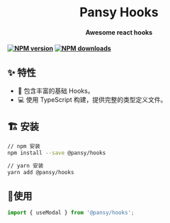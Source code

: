 <h1 align="center">Pansy Hooks</h1>

<h4 align="center">Awesome react hooks<h4>

[![NPM version][image-1]][1] [![NPM downloads][image-2]][2]

## ✨ 特性

* 🚄 包含丰富的基础 Hooks。
* 💻 使用 TypeScript 构建，提供完整的类型定义文件。

## 🏗 安装

```sh
// npm 安装
npm install --save @pansy/hooks

// yarn 安装
yarn add @pansy/hooks
```

## 🔨使用

```javascript
import { useModal } from '@pansy/hooks';
```

[1]:	https://www.npmjs.com/package/@pansy/hooks
[2]:	https://npmjs.org/package/@pansy/hooks

[image-1]:	https://img.shields.io/npm/v/@pansy/hooks.svg?style=flat
[image-2]:	https://img.shields.io/npm/dm/@pansy/hooks.svg?style=flat
